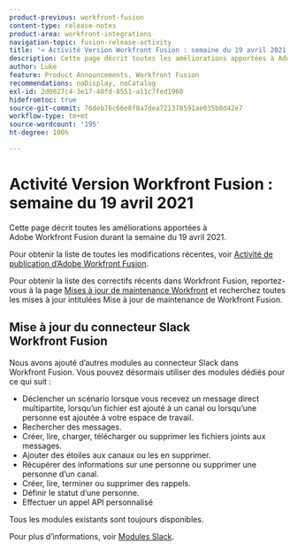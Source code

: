 ```yaml
---
product-previous: workfront-fusion
content-type: release-notes
product-area: workfront-integrations
navigation-topic: fusion-release-activity
title: '« Activité Version Workfront Fusion : semaine du 19 avril 2021 »'
description: Cette page décrit toutes les améliorations apportées à Adobe Workfront Fusion durant la semaine du 19 avril 2021.
author: Luke
feature: Product Announcements, Workfront Fusion
recommendations: noDisplay, noCatalog
exl-id: 2d0027c4-3e17-40fd-8551-a11c7fed1960
hidefromtoc: true
source-git-commit: 76deb76c66e8f8a7dea721378591ae035b8d42e7
workflow-type: tm+mt
source-wordcount: '195'
ht-degree: 100%

---
```


# Activité Version Workfront Fusion : semaine du 19 avril 2021

Cette page décrit toutes les améliorations apportées à Adobe Workfront Fusion durant la semaine du 19 avril 2021.

Pour obtenir la liste de toutes les modifications récentes, voir [Activité de publication d’Adobe Workfront Fusion](../../../product-announcements/product-releases/fusion-release-activity/fusion-release-activity.md).

Pour obtenir la liste des correctifs récents dans Workfront Fusion, reportez-vous à la page [Mises à jour de maintenance Workfront](https://experienceleague.adobe.com/docs/workfront-known-issues/releases/current-updates.html) et recherchez toutes les mises à jour intitulées Mise à jour de maintenance de Workfront Fusion.

## Mise à jour du connecteur Slack Workfront Fusion

Nous avons ajouté d’autres modules au connecteur Slack dans Workfront Fusion. Vous pouvez désormais utiliser des modules dédiés pour ce qui suit :

* Déclencher un scénario lorsque vous recevez un message direct multipartite, lorsqu’un fichier est ajouté à un canal ou lorsqu’une personne est ajoutée à votre espace de travail.
* Rechercher des messages.
* Créer, lire, charger, télécharger ou supprimer les fichiers joints aux messages.
* Ajouter des étoiles aux canaux ou les en supprimer.
* Récupérer des informations sur une personne ou supprimer une personne d’un canal.
* Créer, lire, terminer ou supprimer des rappels.
* Définir le statut d’une personne.
* Effectuer un appel API personnalisé

Tous les modules existants sont toujours disponibles.

Pour plus d’informations, voir [Modules Slack](../../../workfront-fusion/apps-and-their-modules/slack-modules.md).
